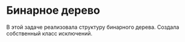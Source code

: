 # Бинарное дерево
В этой задаче реализовала структуру бинарного дерева. Создала собственный класс исключений. 
